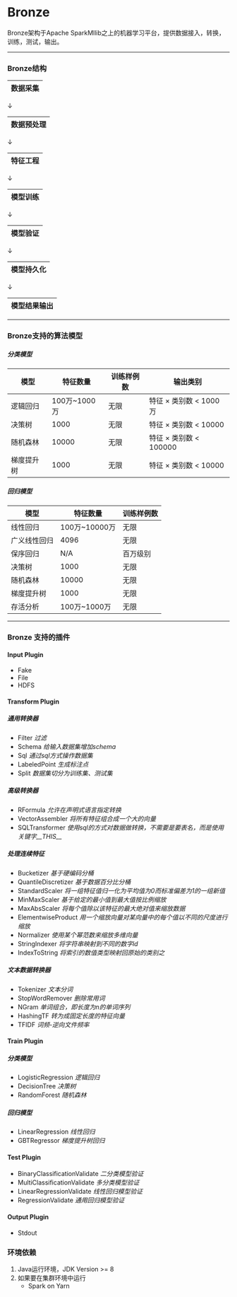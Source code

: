 # Bronze
Bronze架构于Apache SparkMllib之上的机器学习平台，提供数据接入，转换，训练，测试，输出。

-----
### Bronze结构

| 数据采集 |
| ----- |

&darr;

| 数据预处理 |
| ----- |

&darr;

| 特征工程 |
| ----- |

&darr;

| 模型训练 |
| ----- |

&darr;

| 模型验证 |
| ----- |

&darr;

| 模型持久化 |
| ----- |

&darr;

| 模型结果输出 |
| ----- |
--------
### Bronze支持的算法模型
##### 分类模型

| 模型       | 特征数量     | 训练样例数 | 输出类别               |
| ---------- | ------------ | ---------- | ---------------------- |
| 逻辑回归   | 100万~1000万 | 无限       | 特征 × 类别数 < 1000万 |
| 决策树     | 1000         | 无限       | 特征 × 类别数 < 10000  |
| 随机森林   | 10000        | 无限       | 特征 × 类别数 < 100000 |
| 梯度提升树 | 1000         | 无限       | 特征 × 类别数 < 10000  |

##### 回归模型

| 模型         | 特征数量      | 训练样例数 |
| ------------ | ------------- | ---------- |
| 线性回归     | 100万~10000万 | 无限       |
| 广义线性回归 | 4096          | 无限       |
| 保序回归     | N/A           | 百万级别   |
| 决策树       | 1000          | 无限       |
| 随机森林     | 10000         | 无限       |
| 梯度提升树   | 1000          | 无限       |
| 存活分析     | 100万~1000万  | 无限       |



------

### Bronze 支持的插件

#### Input Plugin

   - Fake 
   - File 
   - HDFS

#### Transform Plugin
   ##### 通用转换器
   - Filter *过滤*
   - Schema *给输入数据集增加schema*
   - Sql *通过sql方式操作数据集*
   - LabeledPoint *生成标注点*
   - Split *数据集切分为训练集、测试集*
   ##### 高级转换器
   - RFormula *允许在声明式语言指定转换*
   - VectorAssembler *将所有特征组合成一个大的向量*   
   - SQLTransformer *使用sql的方式对数据做转换，不需要是要表名，而是使用关键字__THIS__*
   ##### 处理连续特征
   - Bucketizer *基于硬编码分桶*
   - QuantileDiscretizer *基于数据百分比分桶*
   - StandardScaler *将一组特征值归一化为平均值为0而标准偏差为1的一组新值*
   - MinMaxScaler *基于给定的最小值到最大值按比例缩放*
   - MaxAbsScaler *将每个值除以该特征的最大绝对值来缩放数据*
   - ElementwiseProduct *用一个缩放向量对某向量中的每个值以不同的尺度进行缩放*
   - Normalizer *使用某个幂范数来缩放多维向量*
   - StringIndexer *将字符串映射到不同的数字id*
   - IndexToString *将索引的数值类型映射回原始的类别之*
   ##### 文本数据转换器
   - Tokenizer *文本分词*
   - StopWordRemover *删除常用词*
   - NGram *单词组合，即长度为n的单词序列*
   - HashingTF *转为成固定长度的特征向量*
   - TFIDF *词频-逆向文件频率*
   
#### Train Plugin
  ##### 分类模型
   - LogisticRegression *逻辑回归*
   - DecisionTree *决策树*
   - RandomForest *随机森林*
  ##### 回归模型
   - LinearRegression *线性回归*
   - GBTRegressor *梯度提升树回归*

#### Test Plugin
   - BinaryClassificationValidate *二分类模型验证*
   - MultiClassificationValidate *多分类模型验证*
   - LinearRegressionValidate *线性回归模型验证*
   - RegressionValidate *通用回归模型验证*

#### Output Plugin

   - Stdout

### 环境依赖
1. Java运行环境，JDK Version >= 8
2. 如果要在集群环境中运行
    - Spark on Yarn